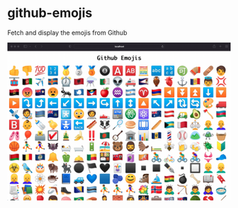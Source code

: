# github-emojis

Fetch and display the emojis from Github

![screenshot](https://github.com/mgeorgiou/github-emojis/blob/master/localhost.png)

